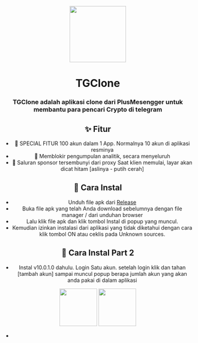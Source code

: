 <p align="center">
    <img src="https://github.com/AyuGram/AyuGramDesktop/blob/dev/.github/AyuGram.png" width="150">
</p>

<h1 align="center">TGClone</h1>

<div align="center">

### TGClone adalah aplikasi clone dari PlusMesengger untuk membantu para pencari Crypto di telegram


## ✨ Fitur

- 🤖 SPECIAL FITUR 100 akun dalam 1 App. Normalnya 10 akun di aplikasi resminya
- 🚀 Memblokir pengumpulan analitik, secara menyeluruh
- 🚀 Saluran sponsor tersembunyi dari proxy Saat klien memulai, layar akan dicat hitam [aslinya - putih cerah]


## 🔧 Cara Instal

- Unduh file apk dari [Release](https://github.com/ovamust/TGClone/releases/tag/TGClonearmeabi-v7a)
- Buka file apk yang telah Anda download sebelumnya dengan file manager / dari unduhan browser
- Lalu klik file apk dan klik tombol Instal di popup yang muncul.
- Kemudian izinkan instalasi dari aplikasi yang tidak diketahui dengan cara klik tombol ON atau ceklis pada Unknown sources.

## 📜 Cara Instal Part 2

- Instal v10.0.1.0 dahulu. Login Satu akun. setelah login klik dan tahan [tambah akun] sampai muncul popup berapa jumlah akun yang akan anda pakai di dalam aplikasi
<img src='https://i.imgur.com/KrhWaYX.jpeg' width='100'>
<img src='https://i.imgur.com/oQRRXD8.jpeg' width='100'>


-
